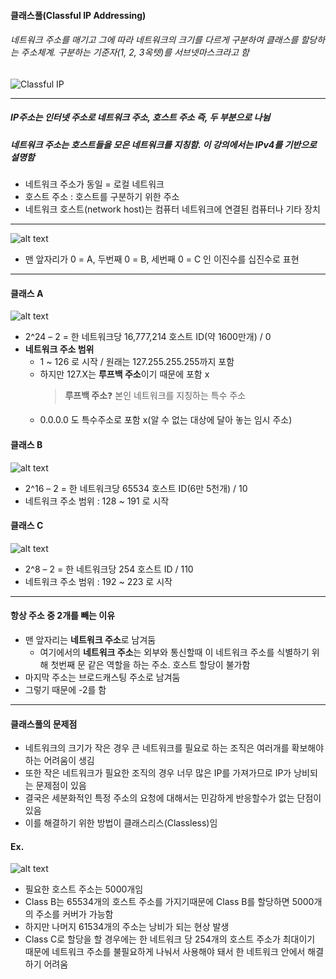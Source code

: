 #### 클래스풀(Classful IP Addressing)

###### 네트워크 주소를 매기고 그에 따라 네트워크의 크기를 다르게 구분하여 클래스를 할당하는 주소체계. 구분하는 기준자(1, 2, 3옥텟)를 서브넷마스크라고 함

![Classful IP](<스크린샷 2025-01-13 오전 11.55.04.png>)

---

##### IP주소는 인터넷 주소로 네트워크 주소, 호스트 주소 즉, 두 부분으로 나뉨

##### 네트워크 주소는 호스트들을 모은 네트워크를 지칭함. 이 강의에서는 IPv4를 기반으로 설명함

- 네트워크 주소가 동일 = 로컬 네트워크
- 호스트 주소 : 호스트를 구분하기 위한 주소
- 네트워크 호스트(network host)는 컴퓨터 네트워크에 연결된 컴퓨터나 기타 장치

---

![alt text](<스크린샷 2025-01-13 오전 11.56.42.png>)

- 맨 앞자리가 0 = A, 두번째 0 = B, 세번째 0 = C 인 이진수를 십진수로 표현

---

#### 클래스 A

![alt text](<스크린샷 2025-01-13 오전 11.57.44.png>)

- 2^24 – 2 = 한 네트워크당 16,777,214 호스트 ID(약 1600만개) / 0
- **네트워크 주소 범위**
  - 1 ~ 126 로 시작 / 원래는 127.255.255.255까지 포함
  - 하지만 127.X는 **루프백 주소**이기 때문에 포함 x
    > **루프백 주소**❓
    > 본인 네트워크를 지칭하는 특수 주소
  - 0.0.0.0 도 특수주소로 포함 x(알 수 없는 대상에 달아 놓는 임시 주소)

#### 클래스 B

![alt text](<스크린샷 2025-01-13 오후 12.02.27.png>)

- 2^16 – 2 = 한 네트워크당 65534 호스트 ID(6만 5천개) / 10
- 네트워크 주소 범위 : 128 ~ 191 로 시작

#### 클래스 C

![alt text](<스크린샷 2025-01-13 오후 12.02.39.png>)

- 2^8 – 2 = 한 네트워크당 254 호스트 ID / 110
- 네트워크 주소 범위 : 192 ~ 223 로 시작

---

#### 항상 주소 중 2개를 빼는 이유

- 맨 앞자리는 **네트워크 주소**로 남겨둠
  - 여기에서의 **네트워크 주소**는 외부와 통신할때 이 네트워크 주소를 식별하기 위해 첫번째 문 같은 역할을 하는 주소. 호스트 할당이 불가함
- 마지막 주소는 브로드캐스팅 주소로 남겨둠
- 그렇기 때문에 -2를 함

---

#### 클래스풀의 문제점

- 네트워크의 크기가 작은 경우 큰 네트워크를 필요로 하는 조직은 여러개를 확보해야 하는 어려움이 생김
- 또한 작은 네트워크가 필요한 조직의 경우 너무 많은 IP를 가져가므로 IP가 낭비되는 문제점이 있음
- 결국은 세분화적인 특정 주소의 요청에 대해서는 민감하게 반응할수가 없는 단점이 있음
- 이를 해결하기 위한 방법이 클래스리스(Classless)임

#### Ex.

![alt text](<스크린샷 2025-01-13 오후 12.09.49.png>)

- 필요한 호스트 주소는 5000개임
- Class B는 65534개의 호스트 주소를 가지기때문에 Class B를 할당하면 5000개의 주소를 커버가 가능함
- 하지만 나머지 61534개의 주소는 낭비가 되는 현상 발생
- Class C로 할당을 할 경우에는 한 네트워크 당 254개의 호스트 주소가 최대이기 때문에 네트워크 주소를 불필요하게 나눠서 사용해야 돼서 한 네트워크 안에서 해결하기 어려움
